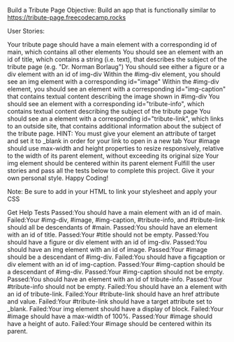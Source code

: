Build a Tribute Page
Objective: Build an app that is functionally similar to https://tribute-page.freecodecamp.rocks

User Stories:

Your tribute page should have a main element with a corresponding id of main, which contains all other elements
You should see an element with an id of title, which contains a string (i.e. text), that describes the subject of the tribute page (e.g. "Dr. Norman Borlaug")
You should see either a figure or a div element with an id of img-div
Within the #img-div element, you should see an img element with a corresponding id="image"
Within the #img-div element, you should see an element with a corresponding id="img-caption" that contains textual content describing the image shown in #img-div
You should see an element with a corresponding id="tribute-info", which contains textual content describing the subject of the tribute page
You should see an a element with a corresponding id="tribute-link", which links to an outside site, that contains additional information about the subject of the tribute page. HINT: You must give your element an attribute of target and set it to _blank in order for your link to open in a new tab
Your #image should use max-width and height properties to resize responsively, relative to the width of its parent element, without exceeding its original size
Your img element should be centered within its parent element
Fulfill the user stories and pass all the tests below to complete this project. Give it your own personal style. Happy Coding!

Note: Be sure to add <link rel="stylesheet" href="styles.css"> in your HTML to link your stylesheet and apply your CSS

Get Help
Tests
Passed:You should have a main element with an id of main.
Failed:Your #img-div, #image, #img-caption, #tribute-info, and #tribute-link should all be descendants of #main.
Passed:You should have an element with an id of title.
Passed:Your #title should not be empty.
Passed:You should have a figure or div element with an id of img-div.
Passed:You should have an img element with an id of image.
Passed:Your #image should be a descendant of #img-div.
Failed:You should have a figcaption or div element with an id of img-caption.
Passed:Your #img-caption should be a descendant of #img-div.
Passed:Your #img-caption should not be empty.
Passed:You should have an element with an id of tribute-info.
Passed:Your #tribute-info should not be empty.
Failed:You should have an a element with an id of tribute-link.
Failed:Your #tribute-link should have an href attribute and value.
Failed:Your #tribute-link should have a target attribute set to _blank.
Failed:Your img element should have a display of block.
Failed:Your #image should have a max-width of 100%.
Passed:Your #image should have a height of auto.
Failed:Your #image should be centered within its parent.
